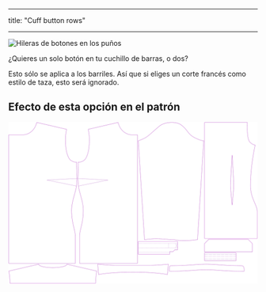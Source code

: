 - - -
title: "Cuff button rows"
- - -

![Hileras de botones en los puños](cuffbuttonrows.svg)

¿Quieres un solo botón en tu cuchillo de barras, o dos?

<Note>

Esto sólo se aplica a los barriles. Así que si eliges un corte francés como estilo de taza, esto será ignorado.

</Note>

## Efecto de esta opción en el patrón

![Esta imagen muestra el efecto de esta opción superponiendo varias variantes que tienen un valor diferente para esta opción](simone_cuffbuttonrows_sample.svg "Effect of this option on the pattern")

